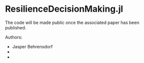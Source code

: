 # ResilienceDecisionMaking.jl

The code will be made public once the associated paper has been published.

Authors:
 - Jasper Behrensdorf
 - 
 -
